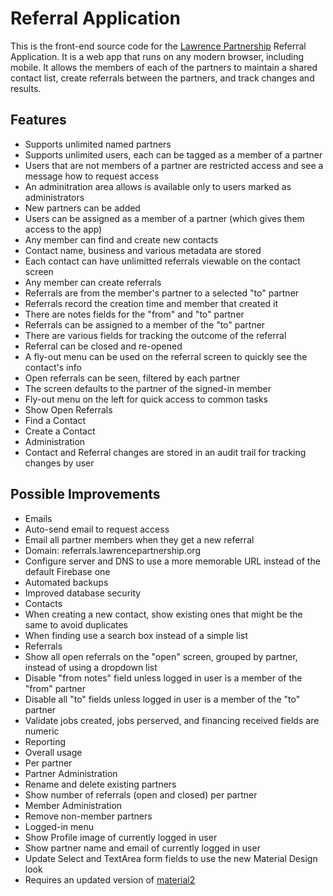 # Referral Application

This is the front-end source code for the [Lawrence Partnership](http://lawrencepartnership.org/) Referral Application. It is a web app that runs on any modern browser, including mobile.  It allows the members of each of the partners to maintain a shared contact list, create referrals between the partners, and track changes and results.


## Features

* Supports unlimited named partners
* Supports unlimited users, each can be tagged as a member of a partner
 * Users that are not members of a partner are restricted access and see a message how to request access
* An adminitration area allows is available only to users marked as administrators
 * New partners can be added
 * Users can be assigned as a member of a partner (which gives them access to the app)
* Any member can find and create new contacts
 * Contact name, business and various metadata are stored
 * Each contact can have unlimitted referrals viewable on the contact screen
* Any member can create referrals
 * Referrals are from the member's partner to a selected "to" partner
 * Referrals record the creation time and member that created it
 * There are notes fields for the "from" and "to" partner
 * Referrals can be assigned to a member of the "to" partner
 * There are various fields for tracking the outcome of the referral
 * Referral can be closed and re-opened
 * A fly-out menu can be used on the referral screen to quickly see the contact's info
* Open referrals can be seen, filtered by each partner
 * The screen defaults to the partner of the signed-in member
* Fly-out menu on the left for quick access to common tasks
 * Show Open Referrals
 * Find a Contact
 * Create a Contact
 * Administration
* Contact and Referral changes are stored in an audit trail for tracking changes by user
 

## Possible Improvements

* Emails
 * Auto-send email to request access
 * Email all partner members when they get a new referral
* Domain: referrals.lawrencepartnership.org
 * Configure server and DNS to use a more memorable URL instead of the default Firebase one
* Automated backups
* Improved database security
* Contacts
 * When creating a new contact, show existing ones that might be the same to avoid duplicates
 * When finding use a search box instead of a simple list
* Referrals
 * Show all open referrals on the "open" screen, grouped by partner, instead of using a dropdown list
 * Disable "from notes" field unless logged in user is a member of the "from" partner
 * Disable all "to" fields unless logged in user is a member of the "to" partner
 * Validate jobs created, jobs perserved, and financing received fields are numeric
* Reporting
 * Overall usage
 * Per partner
* Partner Administration
 * Rename and delete existing partners
 * Show number of referrals (open and closed) per partner
* Member Administration
 * Remove non-member partners
* Logged-in menu
 * Show Profile image of currently logged in user
 * Show partner name and email of currently logged in user
* Update Select and TextArea form fields to use the new Material Design look
 * Requires an updated version of [material2](https://github.com/angular/material2/blob/master/README.md)
